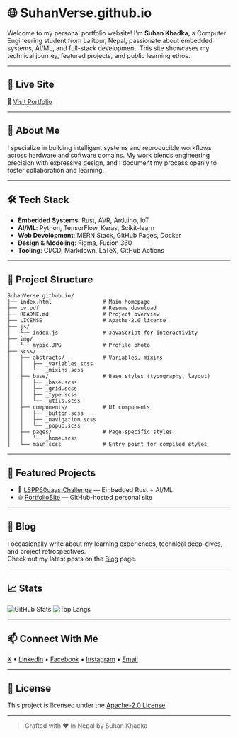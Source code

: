 # 🌐 SuhanVerse.github.io

Welcome to my personal portfolio website! I'm **Suhan Khadka**, a Computer Engineering student from Lalitpur, Nepal, passionate about embedded systems, AI/ML, and full-stack development. This site showcases my technical journey, featured projects, and public learning ethos.

---

## 🚀 Live Site

🔗 [Visit Portfolio](https://suhanverse.github.io)

---

## 🧠 About Me

I specialize in building intelligent systems and reproducible workflows across hardware and software domains. My work blends engineering precision with expressive design, and I document my process openly to foster collaboration and learning.

---

## 🛠️ Tech Stack

- **Embedded Systems**: Rust, AVR, Arduino, IoT
- **AI/ML**: Python, TensorFlow, Keras, Scikit-learn
- **Web Development**: MERN Stack, GitHub Pages, Docker
- **Design & Modeling**: Figma, Fusion 360
- **Tooling**: CI/CD, Markdown, LaTeX, GitHub Actions

---

## 📂 Project Structure

```
SuhanVerse.github.io/
├── index.html                # Main homepage
├── cv.pdf                    # Resume download
├── README.md                 # Project overview
├── LICENSE                   # Apache-2.0 license
├── js/
│   └── index.js              # JavaScript for interactivity
├── img/
│   └── mypic.JPG             # Profile photo
├── scss/
│   ├── abstracts/            # Variables, mixins
│   │   ├── _variables.scss
│   │   └── _mixins.scss
│   ├── base/                 # Base styles (typography, layout)
│   │   ├── _base.scss
│   │   ├── _grid.scss
│   │   ├── _type.scss
│   │   └── _utils.scss
│   ├── components/           # UI components
│   │   ├── _button.scss
│   │   ├── _navigation.scss
│   │   └── _popup.scss
│   ├── pages/                # Page-specific styles
│   │   └── _home.scss
│   └── main.scss             # Entry point for compiled styles
```

---

## 📸 Featured Projects

- 🔧 [LSPP60days Challenge](https://github.com/SuhanVerse/LSPP60days-Challenge) — Embedded Rust + AI/ML
- 🌐 [PortfolioSite](https://github.com/SuhanVerse/PortfolioSite) — GitHub-hosted personal site

---

## 📝 Blog

I occasionally write about my learning experiences, technical deep-dives, and project retrospectives.  
Check out my latest posts on the [Blog](https://suhanverse.github.io/blog) page.

---

## 📈 Stats

![GitHub Stats](https://github-readme-stats.vercel.app/api?username=SuhanVerse&show_icons=true&theme=radical)
![Top Langs](https://github-readme-stats.vercel.app/api/top-langs/?username=SuhanVerse&layout=compact&theme=radical)

---

## 📫 Connect With Me

<p align="left">
    <a href="https://x.com/ultraman_62" target="_blank">X</a> •
    <a href="https://www.linkedin.com/in/suhan-khadka" target="_blank">LinkedIn</a> •
    <a href="https://facebook.com/suhan.khadka.35" target="_blank">Facebook</a> •
    <a href="https://instagram.com/suhan.khadka.30" target="_blank">Instagram</a> •
    <a href="mailto:khsuhan100@gmail.com">Email</a>
</p>

---

## 📄 License

This project is licensed under the [Apache-2.0 License](LICENSE).

---

> Crafted with ❤️ in Nepal by Suhan Khadka

